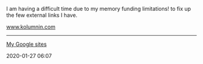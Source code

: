 I am having a difficult time due to my memory funding limitations!
to fix up the few external links I have.
<div class="w3-header w3-row w3-wide w3-blue">
<a href="https://www.kolumnin.com">www.kolumnin.com</a>
</div>
<HR>
<div>
<a href="https://sites.google.com/site/">
My Google sites</a>
</div>

2020-01-27 06:07
